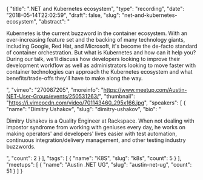 {
  "title": ".NET and Kubernetes ecosystem",
  "type": "recording",
  "date": "2018-05-14T22:02:59",
  "draft": false,
  "slug": "net-and-kubernetes-ecosystem",
  "abstract": "<p>Kubernetes is the current buzzword in the container ecosystem. With an ever-increasing feature set and the backing of many technology giants, including Google, Red Hat, and Microsoft, it's become the de-facto standard of container orchestration. But what is Kubernetes and how can it help you? During our talk, we'll discuss how developers looking to improve their development workflow as well as administrators looking to move faster with container technologies can approach the Kubernetes ecosystem and what benefits/trade-offs they'll have to make along the way.</p>",
  "vimeo": "270087205",
  "moreinfo": "https://www.meetup.com/Austin-NET-User-Group/events/250531263/",
  "thumbnail": "https://i.vimeocdn.com/video/701143460_295x166.jpg",
  "speakers": [
    {
      "name": "Dimitry Ushakov",
      "slug": "dimitry-ushakov",
      "bio": "<p>Dimitry Ushakov is a Quality Engineer at Rackspace. When not dealing with impostor syndrome from working with geniuses every day, he works on making operators' and developers' lives easier with test automation, continuous integration/delivery management, and other testing industry buzzwords.</p>",
      "count": 2
    }
  ],
  "tags": [
    {
      "name": "K8S",
      "slug": "k8s",
      "count": 5
    }
  ],
  "meetups": [
    {
      "name": "Austin .NET UG",
      "slug": "austin-net-ug",
      "count": 51
    }
  ]
}